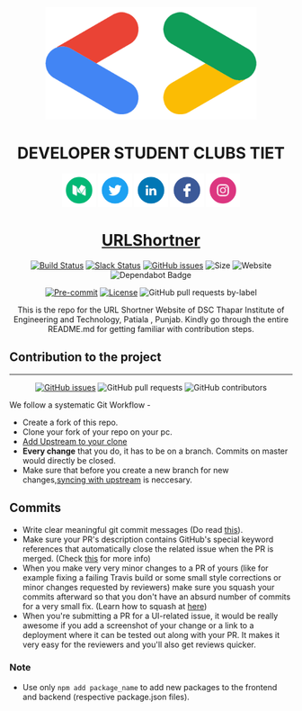 <div align = "center">

<img height=200px src="https://github.com/developer-student-club-thapar/officialWebsite/blob/master/src/assets/dsc_logo.png">

# DEVELOPER STUDENT CLUBS TIET

<a href="https://medium.com/developer-student-clubs-tiet"><img src="https://github.com/aritraroy/social-icons/blob/master/medium-icon.png?raw=true" width="60"></a>
<a href="https://twitter.com/dsctiet"><img src="https://github.com/aritraroy/social-icons/blob/master/twitter-icon.png?raw=true" width="60"></a>
<a href="https://www.linkedin.com/company/developer-student-club-thapar"><img src="https://github.com/aritraroy/social-icons/blob/master/linkedin-icon.png?raw=true" width="60"></a>
<a href="https://facebook.com/dscthapar"><img src="https://github.com/aritraroy/social-icons/blob/master/facebook-icon.png?raw=true" width="60"></a>
<a href="https://instagram.com/dsc.tiet"><img src="https://github.com/aritraroy/social-icons/blob/master/instagram-icon.png?raw=true" width="60"></a>

# [URLShortner](https://urlshort.dsctiet.tech)

[![Build Status](https://travis-ci.com/developer-student-club-thapar/urlShortner.svg?branch=master)](https://travis-ci.com/github/developer-student-club-thapar/urlShortner)  [![Slack Status](https://img.shields.io/badge/slack-chat-purple.svg?logo=slack)](https://dscthapar-gspatiala.slack.com/join/shared_invite/enQtNzU2MzA2MjcxNzkyLTkwNDRiNWMzYjUzYjNjYjM0M2JhMDgwOTI3MGQwYWU1NzNlNGMxZGVhNzk0MGZiYTI5YzgwZDhiMTk1MjE4M2M) [![GitHub issues](https://img.shields.io/github/issues/developer-student-club-thapar/urlShortner?logo=github)](https://github.com/developer-student-club-thapar/urlShortner/issues)
![Size](https://github-size-badge.herokuapp.com/developer-student-club-thapar/urlShortner.svg)
![Website](https://img.shields.io/website?down_color=red&down_message=snap%21&up_color=green&up_message=it%27s%20up%21&url=https%3A%2F%2Furlshort.dsctiet.tech%2F)
<a> <img src="https://badgen.net/dependabot/developer-student-club-thapar/urlShortner?icon=dependabot" alt="Dependabot Badge"></a>

[![Pre-commit](https://img.shields.io/badge/pre--commit-enabled-brightgreen?logo=pre-commit&logoColor=white)](https://github.com/developer-student-club-thapar/urlShortner/blob/master/.pre-commit-config.yaml)
[![License](https://img.shields.io/github/license/developer-student-club-thapar/urlShortner)](https://github.com/developer-student-club-thapar/urlShortner/blob/master/LICENSE)
![GitHub pull requests by-label](https://img.shields.io/github/issues-pr/developer-student-club-thapar/urlShortner/dependencies?label=Dependencies%20Status)

This is the repo for the URL Shortner Website of DSC Thapar Institute of Engineering and Technology, Patiala , Punjab.
Kindly go through the entire README.md for getting familiar with contribution steps.
</div>

## Contribution to the project

------------

<div align="center">

[![GitHub issues](https://img.shields.io/github/issues/developer-student-club-thapar/urlShortner?logo=github)](https://github.com/developer-student-club-thapar/urlShortner/issues) ![GitHub pull requests](https://img.shields.io/github/issues-pr-raw/developer-student-club-thapar/urlShortner?logo=git&logoColor=white) ![GitHub contributors](https://img.shields.io/github/contributors/developer-student-club-thapar/urlShortner?logo=github)

</div>
We follow a systematic Git Workflow -

- Create a fork of this repo.
- Clone your fork of your repo on your pc.
- [Add Upstream to your clone](https://help.github.com/en/github/collaborating-with-issues-and-pull-requests/configuring-a-remote-for-a-fork)
- **Every change** that you do, it has to be on a branch. Commits on master would directly be closed.
- Make sure that before you create a new branch for new changes,[syncing with upstream](https://help.github.com/en/github/collaborating-with-issues-and-pull-requests/syncing-a-fork) is neccesary.

## Commits

- Write clear meaningful git commit messages (Do read [this](http://chris.beams.io/posts/git-commit/)).
- Make sure your PR's description contains GitHub's special keyword references that automatically close the related issue when the PR is merged. (Check [this](https://github.com/blog/1506-closing-issues-via-pull-requests) for more info)
- When you make very very minor changes to a PR of yours (like for example fixing a failing Travis build or some small style corrections or minor changes requested by reviewers) make sure you squash your commits afterward so that you don't have an absurd number of commits for a very small fix. (Learn how to squash at [here](https://davidwalsh.name/squash-commits-git))
- When you're submitting a PR for a UI-related issue, it would be really awesome if you add a screenshot of your change or a link to a deployment where it can be tested out along with your PR. It makes it very easy for the reviewers and you'll also get reviews quicker.

### Note

- Use only `npm add package_name` to add new packages to the frontend and backend (respective package.json files).
